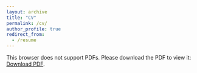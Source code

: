 ```yaml
---
layout: archive
title: "CV"
permalink: /cv/
author_profile: true
redirect_from:
  - /resume
---
```



<object data="cv.pdf" type="application/pdf" width="100%" height="600px">
    <p>This browser does not support PDFs. Please download the PDF to view it: 
    <a href="cv.pdf">Download PDF</a>.</p>
</object>